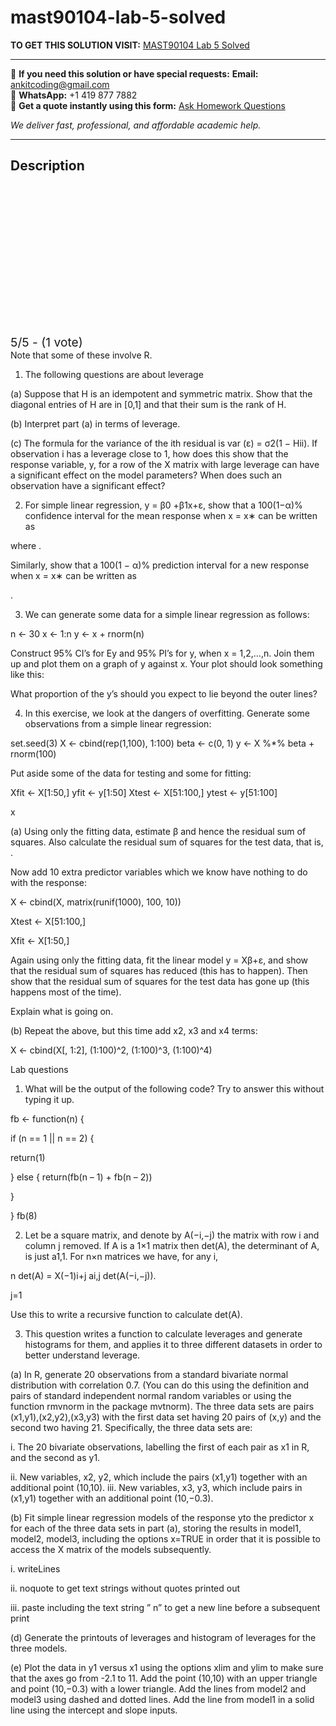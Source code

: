 # mast90104-lab-5-solved
**TO GET THIS SOLUTION VISIT:** [MAST90104 Lab 5 Solved](https://www.ankitcodinghub.com/product/mast90104-mast09104-a-first-course-in-statistical-learning-solved/)


---

📩 **If you need this solution or have special requests:** **Email:** ankitcoding@gmail.com  
📱 **WhatsApp:** +1 419 877 7882  
📄 **Get a quote instantly using this form:** [Ask Homework Questions](https://www.ankitcodinghub.com/services/ask-homework-questions/)

*We deliver fast, professional, and affordable academic help.*

---

<h2>Description</h2>



<div class="kk-star-ratings kksr-auto kksr-align-center kksr-valign-top" data-payload="{&quot;align&quot;:&quot;center&quot;,&quot;id&quot;:&quot;112913&quot;,&quot;slug&quot;:&quot;default&quot;,&quot;valign&quot;:&quot;top&quot;,&quot;ignore&quot;:&quot;&quot;,&quot;reference&quot;:&quot;auto&quot;,&quot;class&quot;:&quot;&quot;,&quot;count&quot;:&quot;1&quot;,&quot;legendonly&quot;:&quot;&quot;,&quot;readonly&quot;:&quot;&quot;,&quot;score&quot;:&quot;5&quot;,&quot;starsonly&quot;:&quot;&quot;,&quot;best&quot;:&quot;5&quot;,&quot;gap&quot;:&quot;4&quot;,&quot;greet&quot;:&quot;Rate this product&quot;,&quot;legend&quot;:&quot;5\/5 - (1 vote)&quot;,&quot;size&quot;:&quot;24&quot;,&quot;title&quot;:&quot;MAST90104 Lab 5 Solved&quot;,&quot;width&quot;:&quot;138&quot;,&quot;_legend&quot;:&quot;{score}\/{best} - ({count} {votes})&quot;,&quot;font_factor&quot;:&quot;1.25&quot;}">

<div class="kksr-stars">

<div class="kksr-stars-inactive">
            <div class="kksr-star" data-star="1" style="padding-right: 4px">


<div class="kksr-icon" style="width: 24px; height: 24px;"></div>
        </div>
            <div class="kksr-star" data-star="2" style="padding-right: 4px">


<div class="kksr-icon" style="width: 24px; height: 24px;"></div>
        </div>
            <div class="kksr-star" data-star="3" style="padding-right: 4px">


<div class="kksr-icon" style="width: 24px; height: 24px;"></div>
        </div>
            <div class="kksr-star" data-star="4" style="padding-right: 4px">


<div class="kksr-icon" style="width: 24px; height: 24px;"></div>
        </div>
            <div class="kksr-star" data-star="5" style="padding-right: 4px">


<div class="kksr-icon" style="width: 24px; height: 24px;"></div>
        </div>
    </div>

<div class="kksr-stars-active" style="width: 138px;">
            <div class="kksr-star" style="padding-right: 4px">


<div class="kksr-icon" style="width: 24px; height: 24px;"></div>
        </div>
            <div class="kksr-star" style="padding-right: 4px">


<div class="kksr-icon" style="width: 24px; height: 24px;"></div>
        </div>
            <div class="kksr-star" style="padding-right: 4px">


<div class="kksr-icon" style="width: 24px; height: 24px;"></div>
        </div>
            <div class="kksr-star" style="padding-right: 4px">


<div class="kksr-icon" style="width: 24px; height: 24px;"></div>
        </div>
            <div class="kksr-star" style="padding-right: 4px">


<div class="kksr-icon" style="width: 24px; height: 24px;"></div>
        </div>
    </div>
</div>


<div class="kksr-legend" style="font-size: 19.2px;">
            5/5 - (1 vote)    </div>
    </div>
Note that some of these involve R.

1. The following questions are about leverage

(a) Suppose that H is an idempotent and symmetric matrix. Show that the diagonal entries of H are in [0,1] and that their sum is the rank of H.

(b) Interpret part (a) in terms of leverage.

(c) The formula for the variance of the ith residual is var (ε) = σ2(1 − Hii). If observation i has a leverage close to 1, how does this show that the response variable, y, for a row of the X matrix with large leverage can have a significant effect on the model parameters? When does such an observation have a significant effect?

2. For simple linear regression, y = β0 +β1x+ε, show that a 100(1−α)% confidence interval for the mean response when x = x∗ can be written as

where .

Similarly, show that a 100(1 − α)% prediction interval for a new response when x = x∗ can be written as

.

3. We can generate some data for a simple linear regression as follows:

n &lt;- 30 x &lt;- 1:n y &lt;- x + rnorm(n)

Construct 95% CI’s for Ey and 95% PI’s for y, when x = 1,2,…,n. Join them up and plot them on a graph of y against x. Your plot should look something like this:

What proportion of the y’s should you expect to lie beyond the outer lines?

4. In this exercise, we look at the dangers of overfitting. Generate some observations from a simple linear regression:

set.seed(3) X &lt;- cbind(rep(1,100), 1:100) beta &lt;- c(0, 1) y &lt;- X %*% beta + rnorm(100)

Put aside some of the data for testing and some for fitting:

Xfit &lt;- X[1:50,] yfit &lt;- y[1:50] Xtest &lt;- X[51:100,] ytest &lt;- y[51:100]

x

(a) Using only the fitting data, estimate β and hence the residual sum of squares. Also calculate the residual sum of squares for the test data, that is, .

Now add 10 extra predictor variables which we know have nothing to do with the response:

X &lt;- cbind(X, matrix(runif(1000), 100, 10))

Xtest &lt;- X[51:100,]

Xfit &lt;- X[1:50,]

Again using only the fitting data, fit the linear model y = Xβ+ε, and show that the residual sum of squares has reduced (this has to happen). Then show that the residual sum of squares for the test data has gone up (this happens most of the time).

Explain what is going on.

(b) Repeat the above, but this time add x2, x3 and x4 terms:

X &lt;- cbind(X[, 1:2], (1:100)^2, (1:100)^3, (1:100)^4)

Lab questions

1. What will be the output of the following code? Try to answer this without typing it up.

fb &lt;- function(n) {

if (n == 1 || n == 2) {

return(1)

} else { return(fb(n – 1) + fb(n – 2))

}

} fb(8)

2. Let be a square matrix, and denote by A(−i,−j) the matrix with row i and column j removed. If A is a 1×1 matrix then det(A), the determinant of A, is just a1,1. For n×n matrices we have, for any i,

n det(A) = X(−1)i+j ai,j det(A(−i,−j)).

j=1

Use this to write a recursive function to calculate det(A).

3. This question writes a function to calculate leverages and generate histograms for them, and applies it to three different datasets in order to better understand leverage.

(a) In R, generate 20 observations from a standard bivariate normal distribution with correlation 0.7. (You can do this using the definition and pairs of standard independent normal random variables or using the function rmvnorm in the package mvtnorm). The three data sets are pairs (x1,y1),(x2,y2),(x3,y3) with the first data set having 20 pairs of (x,y) and the second two having 21. Specifically, the three data sets are:

i. The 20 bivariate observations, labelling the first of each pair as x1 in R, and the second as y1.

ii. New variables, x2, y2, which include the pairs (x1,y1) together with an additional point (10,10). iii. New variables, x3, y3, which include pairs in (x1,y1) together with an additional point (10,−0.3).

(b) Fit simple linear regression models of the response yto the predictor x for each of the three data sets in part (a), storing the results in model1, model2, model3, including the options x=TRUE in order that it is possible to access the X matrix of the models subsequently.

i. writeLines

ii. noquote to get text strings without quotes printed out

iii. paste including the text string ” n” to get a new line before a subsequent print

(d) Generate the printouts of leverages and histogram of leverages for the three models.

(e) Plot the data in y1 versus x1 using the options xlim and ylim to make sure that the axes go from -2.1 to 11. Add the point (10,10) with an upper triangle and point (10,−0.3) with a lower triangle. Add the lines from model2 and model3 using dashed and dotted lines. Add the line from model1 in a solid line using the intercept and slope inputs.
